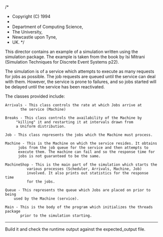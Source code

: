 /*
 * Copyright (C) 1994
 *
 * Department of Computing Science,
 * The University,
 * Newcastle upon Tyne,
 * UK.
 */

This director contains an example of a simulation written using the simulation
package. The example is taken from the book by Isi Mitrani (Simulation
Techniques for Discrete Event Systems p22).

The simulation is of a service which attempts to execute as many requests for
jobs as possible. The job requests are queued until the service can deal with
them. However, the service is prone to failures, and so jobs started will be
delayed until the service has been reactivated.

The classes provided include:

	Arrivals - This class controls the rate at which Jobs arrive at
		   the service (Machine)

	Breaks - This class controls the availability of the Machine by
		 "killing" it and restarting it at intervals drawn from
		 a Uniform distribution.

	Job - This class represents the jobs which the Machine must process.

	Machine - This is the Machine on which the service resides. It obtains
		  jobs from the job queue for the service and then attempts to
		  execute them. The machine can fail and so the response time for
		  jobs is not guaranteed to be the same.

	MachineShop - This is the main part of the simulation which starts the
		      various processes (Scheduler, Arrivals, Machine, Job)
		      involved. It also prints out statistics for the response time
		      for the jobs.

	Queue - This represents the queue which Jobs are placed on prior to being
		used by the Machine (service).

	Main - This is the body of the program which initializes the threads package
	       prior to the simulation starting.

----

Build it and check the runtime output against the expected_output file.
